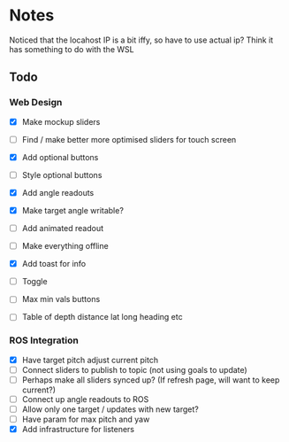 # Notes
Noticed that the locahost IP is a bit iffy, so have to use actual ip? Think it has something to do with the WSL

## Todo

### Web Design
- [X] Make mockup sliders
- [ ] Find / make better more optimised sliders for touch screen
- [X] Add optional buttons
- [ ] Style optional buttons
- [X] Add angle readouts
- [X] Make target angle writable?
- [ ] Add animated readout
- [ ] Make everything offline
- [X] Add toast for info
- [ ] Toggle
- [ ] Max min vals buttons
- [ ] Table of depth distance lat long heading etc


### ROS Integration
- [X] Have target pitch adjust current pitch
- [ ] Connect sliders to publish to topic (not using goals to update)
- [ ] Perhaps make all sliders synced up? (If refresh page, will want to keep current?)
- [ ] Connect up angle readouts to ROS
- [ ] Allow only one target / updates with new target?
- [ ] Have param for max pitch and yaw
- [X] Add infrastructure for listeners
